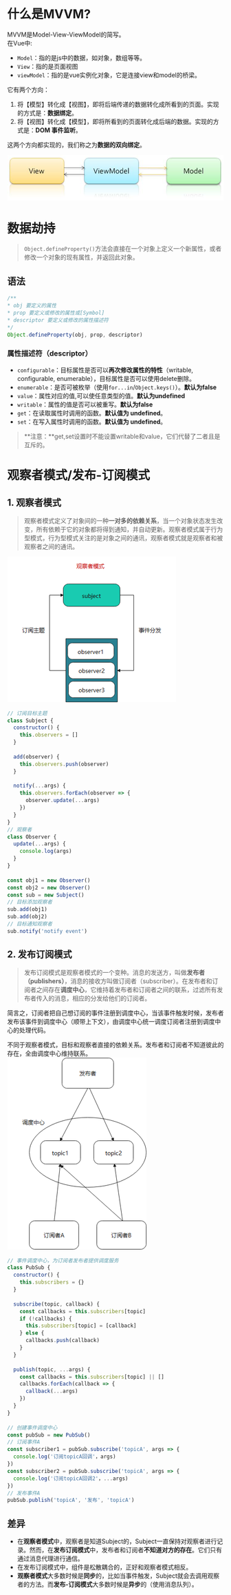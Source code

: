 # 什么是MVVM?
MVVM是Model-View-ViewModel的简写。  
在Vue中:  
- `Model`：指的是js中的数据，如对象，数组等等。
- `View`：指的是页面视图
- `viewModel`：指的是vue实例化对象，它是连接view和model的桥梁。  

它有两个方向：
1. 将【模型】转化成【视图】，即将后端传递的数据转化成所看到的页面。实现的方式是：**数据绑定**。
2. 将【视图】转化成【模型】，即将所看到的页面转化成后端的数据。实现的方式是：**DOM 事件监听**。  

这两个方向都实现的，我们称之为**数据的双向绑定**。  

![MVVM_01](../images/MVVM_01.png)

# 数据劫持  

> `Object.defineProperty()`方法会直接在一个对象上定义一个新属性，或者修改一个对象的现有属性，并返回此对象。  

## 语法
```js
/**
* obj 要定义的属性
* prop 要定义或修改的属性或[Symbol]
* descriptor 要定义或修改的属性描述符
*/
Object.defineProperty(obj, prop, descriptor)
```

### 属性描述符（descriptor）
- `configurable`：目标属性是否可以**再次修改属性的特性**（writable, configurable, enumerable），目标属性是否可以使用delete删除。
- `enumerable`：是否可被枚举（使用`for...in`/`Object.keys()`）。**默认为false**
- `value`：属性对应的值,可以使任意类型的值。**默认为undefined**
- `writable`：属性的值是否可以被重写。**默认为false**
- `get`：在读取属性时调用的函数。**默认值为 undefined**。
- `set`：在写入属性时调用的函数。**默认值为 undefined**。  

> **注意：**get,set设置时不能设置writable和value，它们代替了二者且是互斥的。  

# 观察者模式/发布-订阅模式  
## 1. 观察者模式  
>观察者模式定义了对象间的一种**一对多的依赖关系**，当一个对象状态发生改变，所有依赖于它的对象都将得到通知，并自动更新。观察者模式属于行为型模式，行为型模式关注的是对象之间的通讯，观察者模式就是观察者和被观察者之间的通讯。  

![MVVM_02](../images/MVVM_02.png)

```javascript
// 订阅目标主题
class Subject {
  constructor() {
    this.observers = []
  }

  add(observer) {
    this.observers.push(observer)
  }

  notify(...args) {
    this.observers.forEach(observer => {
      observer.update(...args)
    })
  }
}
// 观察者
class Observer {
  update(...args) {
    console.log(args)
  }
}

const obj1 = new Observer()
const obj2 = new Observer()
const sub = new Subject()
// 目标添加观察者
sub.add(obj1)
sub.add(obj2)
// 目标通知观察者
sub.notify('notify event')
```

## 2. 发布订阅模式  
> 发布订阅模式是观察者模式的一个变种。消息的发送方，叫做**发布者（publishers）**，消息的接收方叫做订阅者（subscriber）。在发布者和订阅者之间存在**调度中心**，它维持着发布者和订阅者之间的联系，过滤所有发布者传入的消息，相应的分发给他们的订阅者。 

简言之，订阅者把自己想订阅的事件注册到调度中心，当该事件触发时候，发布者发布该事件到调度中心（顺带上下文），由调度中心统一调度订阅者注册到调度中心的处理代码。

不同于观察者模式，目标和观察者直接的依赖关系。发布者和订阅者不知道彼此的存在，全由调度中心维持联系。  
![MVVM_03](../images/MVVM_03.png)

```js
// 事件调度中心，为订阅者发布者提供调度服务
class PubSub {
  constructor() {
    this.subscribers = {}
  }

  subscribe(topic, callback) {
    const callbacks = this.subscribers[topic]
    if (!callbacks) {
      this.subscribers[topic] = [callback]
    } else {
      callbacks.push(callback)
    }
  }

  publish(topic, ...args) {
    const callbacks = this.subscribers[topic] || []
    callbacks.forEach(callback => {
      callback(...args)
    })
  }
}

// 创建事件调度中心 
const pubSub = new PubSub()
// 订阅事件A
const subscriber1 = pubSub.subscribe('topicA', args => {
  console.log('订阅topicA回调'，args)
})
const subscriber2 = pubSub.subscribe('topicA', args => {
  console.log('订阅topicA回调2'，...args)
})
// 发布事件A
pubSub.publish('topicA', '发布', 'topicA')
```

## 差异
- 在**观察者模式**中，观察者是知道Subject的，Subject一直保持对观察者进行记录。然而，在**发布订阅模式**中，发布者和订阅者**不知道对方的存在**。它们只有通过消息代理进行通信。  
- 在发布订阅模式中，组件是松散耦合的，正好和观察者模式相反。
- **观察者模式**大多数时候是**同步**的，比如当事件触发，Subject就会去调用观察者的方法。而**发布-订阅模式**大多数时候是**异步**的（使用消息队列）。  

# 